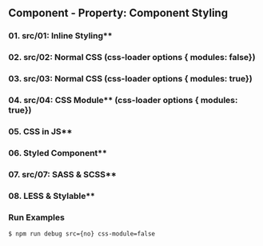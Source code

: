 ## Component - Property: Component Styling

### 01. src/01: Inline Styling**
### 02. src/02: Normal CSS (css-loader options { modules: false})
### 03. src/03: Normal CSS (css-loader options { modules: true})
### 04. src/04: CSS Module** (css-loader options { modules: true})
### 05. CSS in JS**
### 06. Styled Component**
### 07. src/07: SASS & SCSS**
### 08. LESS & Stylable**


### Run Examples
```bash
$ npm run debug src={no} css-module=false
```
